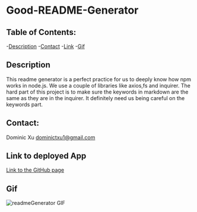 # Good-README-Generator

## Table of Contents:
-[Description](Description)
-[Contact](Contact)
-[Link](Link)
-[Gif](Gif)

## Description
This readme generator is a perfect practice for us to deeply know how npm works in node.js. We use a couple of libraries like axios,fs and inquirer. The hard part of this project is to make sure the keywords in markdown are the same as they are in the inquirer. It definitely need us being careful on the keywords part.

## Contact:
Dominic Xu dominictxu1@gmail.com

## Link to deployed App
[Link to the GitHub page](https://github.com/lorddominic/Good-README-Generator)

## Gif
![readmeGenerator GIF](readmeGenerator.gif)